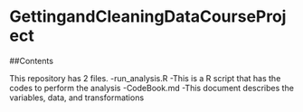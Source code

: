 # GettingandCleaningDataCourseProject

##Contents

This repository has 2 files.
  -run_analysis.R 
    -This is a R script that has the codes to perform the analysis
  -CodeBook.md
    -This document describes the variables, data, and transformations
